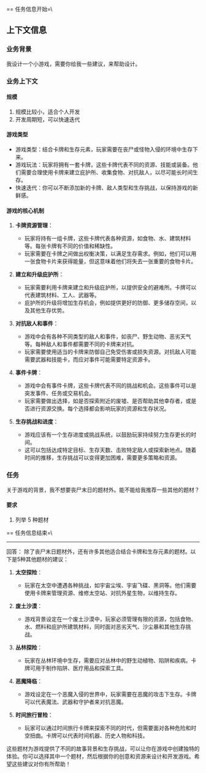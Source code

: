 \== 任务信息开始=\
## 上下文信息
### 业务背景
  我设计一个小游戏，需要你给我一些建议，来帮助设计。
### 业务上下文
#### 规模
1. 规模比较小，适合个人开发
2. 开发周期短，可以快速迭代
#### 游戏类型
- 游戏类型：结合卡牌和生存元素，玩家需要在丧尸或怪物入侵的环境中生存下来。
- 游戏玩法：玩家将拥有一套卡牌，这些卡牌代表不同的资源、技能或装备。他们需要合理使用卡牌来建立庇护所、收集食物、对抗敌人，以尽可能长时间生存。
- 快速迭代：你可以不断添加新的卡牌、敌人类型和生存挑战，以保持游戏的新鲜感。

#### 游戏的核心机制
1. **卡牌资源管理**：
   - 玩家将持有一组卡牌，这些卡牌代表各种资源，如食物、水、建筑材料等。每张卡牌有不同的价值和稀缺性。
   - 玩家需要在卡牌之间做出权衡决策，以满足生存需求。例如，他们可以用一张食物卡片来获得能量，但这意味着他们将失去一张重要的食物卡片。

2. **建立和升级庇护所**：
   - 玩家需要利用卡牌来建立和升级庇护所，以提供安全的避难所。卡牌可以代表建筑材料、工人、武器等。
   - 庇护所的升级将增加生存机会，例如提供更好的防御、更多储存空间，以及其他生存优势。

3. **对抗敌人和事件**：
   - 游戏中会有各种不同类型的敌人和事件，如丧尸、野生动物、恶劣天气等。每种敌人和事件都需要不同的卡牌来对抗。
   - 玩家需要使用适当的卡牌来防御自己免受伤害或损失资源。对抗敌人可能需要武器和技能卡，而应对事件可能需要特定资源卡。

4. **事件卡牌**：
   - 游戏中会有事件卡牌，这些卡牌代表不同的挑战和机会。这些事件可以是突发事件、任务或交易机会。
   - 玩家需要做出选择，如是否探索附近的废墟、是否帮助其他幸存者，或是否进行资源交换。每个选择都会影响玩家的资源和生存状况。

5. **生存挑战和进度**：
   - 游戏应该有一个生存进度或挑战系统，以鼓励玩家持续努力生存更长的时间。
   - 这可以包括达成特定目标、生存天数、击败特定敌人或探索新地点。随着时间的推移，生存挑战可以变得更加困难，需要更多策略和资源。


### 任务
关于游戏的背景，我不想要丧尸末日的题材外。能不能给我推荐一些其他的题材？
#### 要求
1. 列举 5 种题材




\== 任务信息结束=\


-----------------------------------------------------
回答：
除了丧尸末日题材外，还有许多其他适合结合卡牌和生存元素的题材。以下是5种其他题材的建议：

1. **太空探险**：
   - 玩家在太空中遭遇各种挑战，如宇宙尘埃、宇宙飞碟、黑洞等。他们需要使用卡牌来管理资源、维修太空站、对抗外星生物，以维持生存。

2. **废土沙漠**：
   - 游戏背景设定在一个废土沙漠中，玩家必须管理有限的资源，包括食物、水、燃料和庇护所建筑材料，同时面对恶劣天气、沙尘暴和其他生存挑战。

3. **丛林探险**：
   - 玩家在丛林环境中生存，需要应对丛林中的野生动植物、陷阱和疾病。卡牌可用于制作陷阱、医疗用品和探索工具。

4. **恶魔降临**：
   - 游戏设定在一个恶魔入侵的世界中，玩家需要在恶魔的攻击下生存。卡牌可以代表魔法、武器和守护者来对抗恶魔。

5. **时间旅行冒险**：
   - 玩家可以通过时间旅行卡牌来探索不同的时代，但需要面对各种危险和时空扭曲。卡牌可以代表时间机器、历史人物和科技。

这些题材为游戏提供了不同的故事背景和生存挑战，可以让你在游戏中创建独特的体验。你可以选择其中一个题材，然后根据你的创意和资源来设计和开发游戏。希望这些建议对你有所帮助！